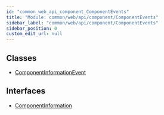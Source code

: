 ```yaml
---
id: "common_web_api_component_ComponentEvents"
title: "Module: common/web/api/component/ComponentEvents"
sidebar_label: "common/web/api/component/ComponentEvents"
sidebar_position: 0
custom_edit_url: null
---
```


## Classes

- [ComponentInformationEvent](../classes/common_web_api_component_ComponentEvents.ComponentInformationEvent.md)

## Interfaces

- [ComponentInformation](../interfaces/common_web_api_component_ComponentEvents.ComponentInformation.md)
